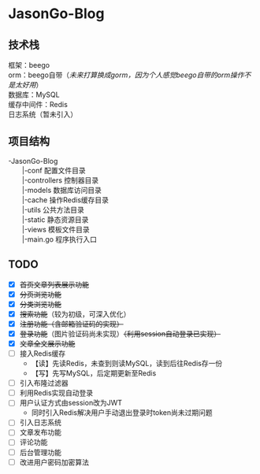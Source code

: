 # **JasonGo-Blog**

## 技术栈
框架：beego  
orm：beego自带（_未来打算换成gorm，因为个人感觉beego自带的orm操作不是太好用_）  
数据库：MySQL  
缓存中间件：Redis  
日志系统（暂未引入）

## 项目结构
-JasonGo-Blog  
&emsp;&emsp;|-conf 配置文件目录   
&emsp;&emsp;|-controllers 控制器目录     
&emsp;&emsp;|-models 数据库访问目录     
&emsp;&emsp;|-cache 操作Redis缓存目录  
&emsp;&emsp;|-utils 公共方法目录  
&emsp;&emsp;|-static 静态资源目录  
&emsp;&emsp;|-views 模板文件目录  
&emsp;&emsp;|-main.go 程序执行入口

## TODO
- [x] ~~首页文章列表展示功能~~
- [x] ~~分页浏览功能~~
- [X] ~~分类浏览功能~~
- [X] ~~搜索功能~~（较为初级，可深入优化）
- [X] ~~注册功能（含邮箱验证码的实现）~~
- [X] ~~登录功能~~（图片验证码尚未实现）~~（利用session自动登录已实现）~~
- [X] ~~文章全文展示功能~~
- [ ] 接入Redis缓存   
    - 【读】先读Redis，未查到则读MySQL，读到后往Redis存一份
    - 【写】先写MySQL，后定期更新至Redis
- [ ] 引入布隆过滤器
- [ ] 利用Redis实现自动登录
- [ ] 用户认证方式由session改为JWT
    - 同时引入Redis解决用户手动退出登录时token尚未过期问题
- [ ] 引入日志系统   
- [ ] 文章发布功能   
- [ ] 评论功能  
- [ ] 后台管理功能
- [ ] 改进用户密码加密算法